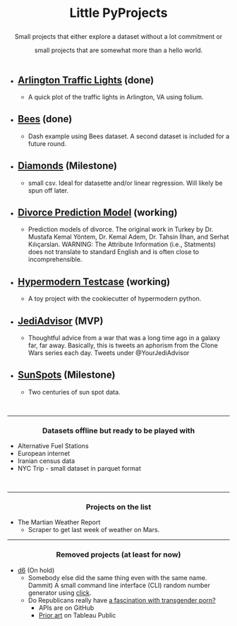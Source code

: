 

<H1><b><p align="center">Little PyProjects</b></H1>
<p align="center">Small projects that either explore a dataset without a lot commitment or
<p align="center">
small projects that are somewhat more than a hello world.  <br><br>
</p>

 * ## [Arlington Traffic Lights](https://github.com/hrokr/little-pyprojects/tree/main/Arlington_Traffic_Cameras) (done)
    - A quick plot of the traffic lights in Arlington, VA using folium. 

 * ## [Bees](https://github.com/hrokr/Little-Pyprojects/tree/main/Bees) (done)
    - Dash example using Bees dataset. A second dataset is included for a future round.
 
 * ## [Diamonds](https://github.com/hrokr/little-pyprojects/tree/main/Diamonds) (Milestone)
    - small csv. Ideal for datasette and/or linear regression. Will likely be spun off later.

 * ## [Divorce Prediction Model](https://github.com/hrokr/little-pyprojects/tree/main/Divorce) (working)
    - Prediction models of divorce. The original work in Turkey by Dr. Mustafa Kemal Yöntem, Dr. Kemal Adem, Dr. Tahsin İlhan, and Serhat Kılıçarslan.
WARNING: The Attribute Information (i.e., Statments) does not translate to standard English and is often close to incomprehensible.

 * ## [Hypermodern Testcase](https://github.com/hrokr/little-pyprojects/hypermodern-testcase) (working)
    - A toy project with the cookiecutter of hypermodern python.

 * ## [JediAdvisor](https://github.com/hrokr/JediAdvisor) (MVP)
    - Thoughtful advice from a war that was a long time ago in a galaxy far, far away. Basically, this is tweets an aphorism from the Clone Wars series each day. Tweets under @YourJediAdvisor

 * ## [SunSpots](https://github.com/hrokr/SunSpots) (Milestone)
    - Two centuries of sun spot data.

<br>

---

<H3><p align="center">Datasets offline but ready to be played with</H3>

* Alternative Fuel Stations
* European internet 
* Iranian census data
* NYC Trip - small dataset in parquet format
  
<br>

---
<H3><p align="center">Projects on the list</H3>

 * The Martian Weather Report 
   - Scraper to get last week of weather on Mars.



---
<H3><p align="center">Removed projects (at least for now)</H3>


 * [d6](https://github.com/hrokr/little-pyprojects/tree/main/d6) (On hold)
   - Somebody else did the same thing even with the same name. Dammit)
A small command line interface (CLI) random number generator using [click](https://click.palletsprojects.com/en/8.0.x/quickstart/#basic-concepts-creating-a-command).
   - Do Republicans really have [a fascination with transgender porn?](https://lawsuit.org/general-law/republicans-have-an-obsession-with-transgender-pornography/) 
     - APIs are on GitHub
     - [Prior art](https://public.tableau.com/app/profile/kristin1812/viz/TransgenderPornGoogleSearchPopularitybyMetroArea/DMAFemboy/) on Tableau Public

